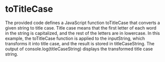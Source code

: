 # toTitleCase
The provided code defines a JavaScript function toTitleCase that converts a given string to title case. Title case means that the first letter of each word in the string is capitalized, and the rest of the letters are in lowercase.
In this example, the toTitleCase function is applied to the inputString, which transforms it into title case, and the result is stored in titleCaseString. The output of console.log(titleCaseString) displays the transformed title case string.
